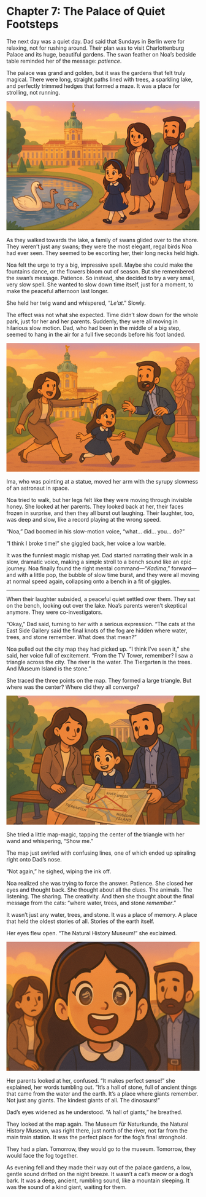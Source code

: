 # Chapter 7: The Palace of Quiet Footsteps

The next day was a quiet day. Dad said that Sundays in Berlin were for relaxing, not for rushing around. Their plan was to visit Charlottenburg Palace and its huge, beautiful gardens. The swan feather on Noa’s bedside table reminded her of the message: *patience*.

The palace was grand and golden, but it was the gardens that felt truly magical. There were long, straight paths lined with trees, a sparkling lake, and perfectly trimmed hedges that formed a maze. It was a place for strolling, not running.

![A beautiful, serene scene in the gardens of Charlottenburg Palace. A grand, golden palace is visible in the background. In the foreground, a family of majestic white swans glides across a sparkling lake, seemingly escorting a cute 8-year-old girl, Noa, who is walking along the path with her parents. The atmosphere is peaceful, elegant, and filled with a sense of quiet magic.](../../images/ch7_01.png)

As they walked towards the lake, a family of swans glided over to the shore. They weren’t just any swans; they were the most elegant, regal birds Noa had ever seen. They seemed to be escorting her, their long necks held high.

Noa felt the urge to try a big, impressive spell. Maybe she could make the fountains dance, or the flowers bloom out of season. But she remembered the swan’s message. Patience. So instead, she decided to try a very small, very slow spell. She wanted to slow down time itself, just for a moment, to make the peaceful afternoon last longer.

She held her twig wand and whispered, “*Le’at*.” Slowly.

The effect was not what she expected. Time didn’t slow down for the whole park, just for her and her parents. Suddenly, they were all moving in hilarious slow motion. Dad, who had been in the middle of a big step, seemed to hang in the air for a full five seconds before his foot landed.

![A hilarious, slapstick-comedy scene in the beautiful gardens of Charlottenburg Palace. An 8-year-old girl, Noa, her mom, and her dad are all frozen in comical slow-motion poses. The dad is suspended mid-stride, one leg in the air. The mom is pointing at a statue with exaggerated slowness. Noa is trying to walk but looks like she's moving through honey. They are all starting to laugh, their faces full of surprise. The scene is sunny, elegant, and very funny.](../../images/ch7_02.png)

Ima, who was pointing at a statue, moved her arm with the syrupy slowness of an astronaut in space.

Noa tried to walk, but her legs felt like they were moving through invisible honey. She looked at her parents. They looked back at her, their faces frozen in surprise, and then they all burst out laughing. Their laughter, too, was deep and slow, like a record playing at the wrong speed.

“Noa,” Dad boomed in his slow-motion voice, “what… did… you… do?”

“I think I broke time!” she giggled back, her voice a low warble.

It was the funniest magic mishap yet. Dad started narrating their walk in a slow, dramatic voice, making a simple stroll to a bench sound like an epic journey. Noa finally found the right mental command—“*Kadima*,” forward—and with a little pop, the bubble of slow time burst, and they were all moving at normal speed again, collapsing onto a bench in a fit of giggles.

***

When their laughter subsided, a peaceful quiet settled over them. They sat on the bench, looking out over the lake. Noa’s parents weren’t skeptical anymore. They were co-investigators.

“Okay,” Dad said, turning to her with a serious expression. “The cats at the East Side Gallery said the final knots of the fog are hidden where water, trees, and stone remember. What does that mean?”

Noa pulled out the city map they had picked up. “I think I’ve seen it,” she said, her voice full of excitement. “From the TV Tower, remember? I saw a triangle across the city. The river is the water. The Tiergarten is the trees. And Museum Island is the stone.”

She traced the three points on the map. They formed a large triangle. But where was the center? Where did they all converge?

![A scene of focused discovery. Noa and her parents are sitting on a bench in the Charlottenburg gardens. They are huddled over a large map of Berlin. Noa, looking excited, is tracing a large triangle on the map with her finger, connecting the river, a park, and an island. Her parents look on with intrigued and serious expressions, fully invested in the magical quest. The scene is about family teamwork and solving a magical puzzle together.](../../images/ch7_03.png)

She tried a little map-magic, tapping the center of the triangle with her wand and whispering, “Show me.”

The map just swirled with confusing lines, one of which ended up spiraling right onto Dad’s nose.

“Not again,” he sighed, wiping the ink off.

Noa realized she was trying to force the answer. Patience. She closed her eyes and thought back. She thought about all the clues. The animals. The listening. The sharing. The creativity. And then she thought about the final message from the cats: “where water, trees, and stone *remember*.”

It wasn’t just any water, trees, and stone. It was a place of memory. A place that held the oldest stories of all. Stories of the earth itself.

Her eyes flew open. “The Natural History Museum!” she exclaimed.

![A "eureka" moment. A close-up on the face of 8-year-old Noa. Her big brown eyes are wide with sudden realization and excitement. In the reflection of her eyes, we can see a faint image of a dinosaur skeleton. She has just solved the puzzle. Her parents look at her, their expressions a mixture of confusion and dawning understanding.](../../images/ch7_04.png)

Her parents looked at her, confused. “It makes perfect sense!” she explained, her words tumbling out. “It’s a hall of stone, full of ancient things that came from the water and the earth. It’s a place where giants remember. Not just any giants. The kindest giants of all. The dinosaurs!”

Dad’s eyes widened as he understood. “A hall of giants,” he breathed.

They looked at the map again. The Museum für Naturkunde, the Natural History Museum, was right there, just north of the river, not far from the main train station. It was the perfect place for the fog’s final stronghold.

They had a plan. Tomorrow, they would go to the museum. Tomorrow, they would face the fog together.

As evening fell and they made their way out of the palace gardens, a low, gentle sound drifted on the night breeze. It wasn’t a cat’s meow or a dog’s bark. It was a deep, ancient, rumbling sound, like a mountain sleeping. It was the sound of a kind giant, waiting for them.